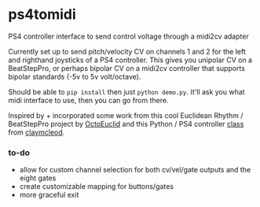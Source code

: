 # ps4tomidi
PS4 controller interface to send control voltage through a midi2cv adapter

Currently set up to send pitch/velocity CV on channels 1 and 2 for the left and righthand joysticks of a PS4 controller. This gives you unipolar CV on a BeatStepPro, or perhaps bipolar CV on a midi2cv controller that supports bipolar standards (-5v to 5v volt/octave).

Should be able to `pip install` then just `python demo.py`. It'll ask you what midi interface to use, then you can go from there.

Inspired by + incorporated some work from this cool Euclidean Rhythm / BeatStepPro project by [OctoEuclid](https://github.com/rupa/octoeuclid) and this Python / PS4 controller [class](https://gist.github.com/claymcleod/028386b860b75e4f5472) from [claymcleod](https://gist.github.com/claymcleod).

### to-do
- allow for custom channel selection for both cv/vel/gate outputs and the eight gates
- create customizable mapping for buttons/gates
- more graceful exit

